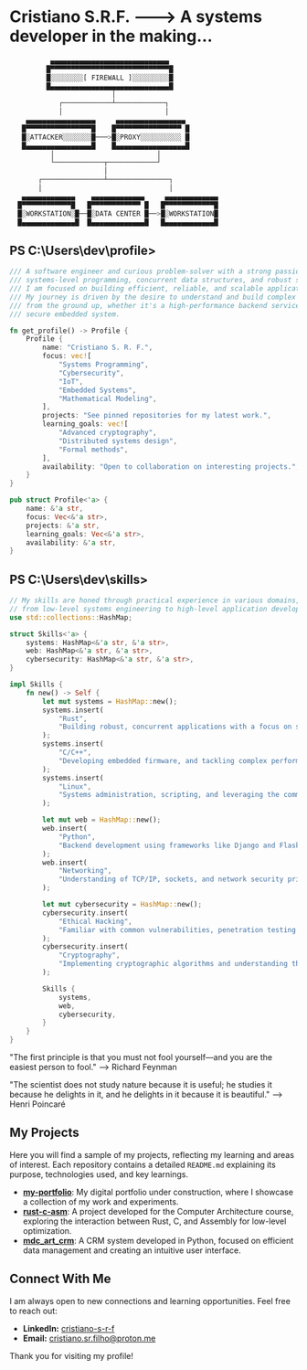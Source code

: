 # Cristiano S.R.F. ---> A systems developer in the making... 
```rust
          ▄▄▄▄▄▄▄▄▄▄▄▄▄▄▄▄▄▄▄▄▄▄▄▄▄▄▄▄▄
         █▀▀▀▀▀▀▀▀▀▀▀▀▀▀▀▀▀▀▀▀▀▀▀▀▀▀▀▀▀█
         █░░░░░░░░[ FIREWALL ]░░░░░░░░░█
         █▄▄▄▄▄▄▄▄▄▄▄▄▄▄▄▄▄▄▄▄▄▄▄▄▄▄▄▄▄█
                         │
            ┌────────────┴────────────┐
            │                         │
    ▄▄▄▄▄▄▄▄▄▄▄▄▄▄▄▄▄     ▄▄▄▄▄▄▄▄▄▄▄▄▄▄▄▄▄
   █▀▀▀▀▀▀▀▀▀▀▀▀▀▀▀▀█    █▀▀▀▀▀▀▀▀▀▀▀▀▀▀▀▀ █
   █░ATTACKER░░░░░░░█───>█░PROXY░░░░░░░░░░ █
   █▄▄▄▄▄▄▄▄▄▄▄▄▄▄▄▄█    █▄▄▄▄▄▄▄▄▄▄▄▄▄▄▄▄▄█
          │                         │
          └────────────┬────────────┘
                       │
       ┌───────────────┴───────────────┐
       │                               │
   ▄▄▄▄▄▄▄▄▄▄▄▄▄    ▄▄▄▄▄▄▄▄▄▄▄▄▄     ▄▄▄▄▄▄▄▄▄▄▄▄▄
  █▀▀▀▀▀▀▀▀▀▀▀▀█   █▀▀▀▀▀▀▀▀▀▀▀▀ █   █▀▀▀▀▀▀▀▀▀▀▀▀█
  █░WORKSTATION░█──█░DATA CENTER █──>█░WORKSTATION█
  █▄▄▄▄▄▄▄▄▄▄▄▄▄█  █▄▄▄▄▄▄▄▄▄▄▄▄▄█   █▄▄▄▄▄▄▄▄▄▄▄▄█
```
## PS C:\Users\dev\profile>
```rust
/// A software engineer and curious problem-solver with a strong passion for
/// systems-level programming, concurrent data structures, and robust security.
/// I am focused on building efficient, reliable, and scalable applications.
/// My journey is driven by the desire to understand and build complex systems
/// from the ground up, whether it's a high-performance backend service or a
/// secure embedded system.

fn get_profile() -> Profile {
    Profile {
        name: "Cristiano S. R. F.",
        focus: vec![
            "Systems Programming",
            "Cybersecurity",
            "IoT",
            "Embedded Systems",
            "Mathematical Modeling",
        ],
        projects: "See pinned repositories for my latest work.",
        learning_goals: vec![
            "Advanced cryptography",
            "Distributed systems design",
            "Formal methods",
        ],
        availability: "Open to collaboration on interesting projects.",
    }
}

pub struct Profile<'a> {
    name: &'a str,
    focus: Vec<&'a str>,
    projects: &'a str,
    learning_goals: Vec<&'a str>,
    availability: &'a str,
}
```
## PS C:\Users\dev\skills>
```rust
// My skills are honed through practical experience in various domains,
// from low-level systems engineering to high-level application development.
use std::collections::HashMap;

struct Skills<'a> {
    systems: HashMap<&'a str, &'a str>,
    web: HashMap<&'a str, &'a str>,
    cybersecurity: HashMap<&'a str, &'a str>,
}

impl Skills {
    fn new() -> Self {
        let mut systems = HashMap::new();
        systems.insert(
            "Rust",
            "Building robust, concurrent applications with a focus on safety and memory management.",
        );
        systems.insert(
            "C/C++",
            "Developing embedded firmware, and tackling complex performance challenges.",
        );
        systems.insert(
            "Linux",
            "Systems administration, scripting, and leveraging the command line for automation and development workflows.",
        );

        let mut web = HashMap::new();
        web.insert(
            "Python",
            "Backend development using frameworks like Django and Flask, data processing, automation, and scripting..",
        );
        web.insert(
            "Networking",
            "Understanding of TCP/IP, sockets, and network security principles.",
        );

        let mut cybersecurity = HashMap::new();
        cybersecurity.insert(
            "Ethical Hacking",
            "Familiar with common vulnerabilities, penetration testing methodologies, and defensive programming.",
        );
        cybersecurity.insert(
            "Cryptography",
            "Implementing cryptographic algorithms and understanding their principles for secure communication.",
        );

        Skills {
            systems,
            web,
            cybersecurity,
        }
    }
}
```

"The first principle is that you must not fool yourself—and you are the easiest person to fool." —> Richard Feynman

"The scientist does not study nature because it is useful; he studies it because he delights in it, and he delights in it because it is beautiful." —> Henri Poincaré

## My Projects

Here you will find a sample of my projects, reflecting my learning and areas of interest. Each repository contains a detailed `README.md` explaining its purpose, technologies used, and key learnings.

*   **[my-portfolio](https://github.com/cristiano-s-r-filho/my-portfolio)**: My digital portfolio under construction, where I showcase a collection of my work and experiments.
*   **[rust-c-asm](https://github.com/cristiano-s-r-filho/rust-c-asm)**: A project developed for the Computer Architecture course, exploring the interaction between Rust, C, and Assembly for low-level optimization.
*   **[mdc_art_crm](https://github.com/cristiano-s-r-filho/mdc_art_crm)**: A CRM system developed in Python, focused on efficient data management and creating an intuitive user interface.

## Connect With Me

I am always open to new connections and learning opportunities. Feel free to reach out:

*   **LinkedIn:** [cristiano-s-r-f](https://www.linkedin.com/in/cristiano-s-r-f/)
*   **Email:** cristiano.sr.filho@proton.me

Thank you for visiting my profile!


